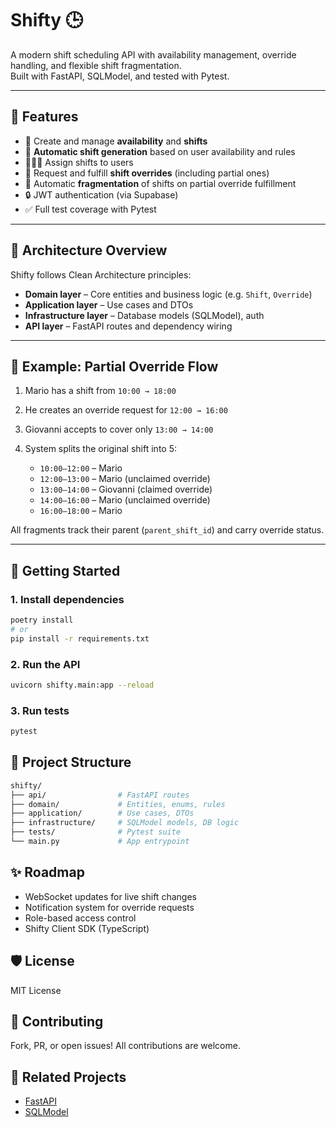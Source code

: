 # Shifty 🕒

A modern shift scheduling API with availability management, override handling, and flexible shift fragmentation.  
Built with FastAPI, SQLModel, and tested with Pytest.

---

## 🔧 Features

- 📆 Create and manage **availability** and **shifts**
- 🧠 **Automatic shift generation** based on user availability and rules
- 🧑‍🤝‍🧑 Assign shifts to users
- 🔁 Request and fulfill **shift overrides** (including partial ones)
- 🧩 Automatic **fragmentation** of shifts on partial override fulfillment
- 🔒 JWT authentication (via Supabase)
- ✅ Full test coverage with Pytest

---

## 🧱 Architecture Overview

Shifty follows Clean Architecture principles:

- **Domain layer** – Core entities and business logic (e.g. `Shift`, `Override`)
- **Application layer** – Use cases and DTOs
- **Infrastructure layer** – Database models (SQLModel), auth
- **API layer** – FastAPI routes and dependency wiring

---

## 📐 Example: Partial Override Flow

1. Mario has a shift from `10:00 → 18:00`
2. He creates an override request for `12:00 → 16:00`
3. Giovanni accepts to cover only `13:00 → 14:00`
4. System splits the original shift into 5:

    - `10:00–12:00` – Mario
    - `12:00–13:00` – Mario (unclaimed override)
    - `13:00–14:00` – Giovanni (claimed override)
    - `14:00–16:00` – Mario (unclaimed override)
    - `16:00–18:00` – Mario

All fragments track their parent (`parent_shift_id`) and carry override status.

---

## 🚀 Getting Started

### 1. Install dependencies

```bash
poetry install
# or
pip install -r requirements.txt
```

### 2. Run the API

```bash
uvicorn shifty.main:app --reload
```

### 3. Run tests

```bash
pytest
```

## 📂 Project Structure

```bash
shifty/
├── api/                # FastAPI routes
├── domain/             # Entities, enums, rules
├── application/        # Use cases, DTOs
├── infrastructure/     # SQLModel models, DB logic
├── tests/              # Pytest suite
└── main.py             # App entrypoint
```

## ✨ Roadmap

- WebSocket updates for live shift changes
- Notification system for override requests
- Role-based access control
- Shifty Client SDK (TypeScript)

## 🛡 License

MIT License

## 🤝 Contributing

Fork, PR, or open issues! All contributions are welcome.

##  🔗 Related Projects

- [FastAPI](https://fastapi.tiangolo.com/)
- [SQLModel](https://sqlmodel.tiangolo.com/)
